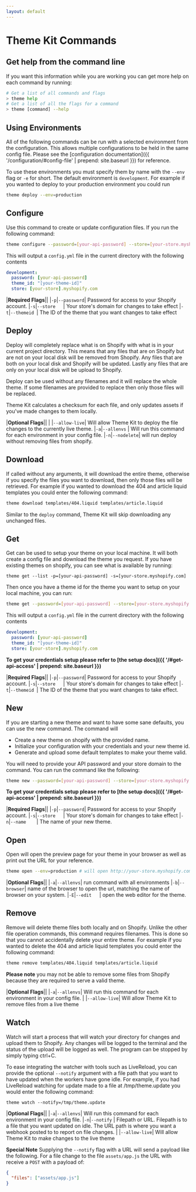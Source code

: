 ```yaml
---
layout: default
---
```

# Theme Kit Commands

## Get help from the command line
If you want this information while you are working you can get more help on each
command by running:

```bash
# Get a list of all commands and flags
> theme help
# Get a list of all the flags for a command
> theme [command] --help
```

## Using Environments

All of the following commands can be run with a selected environment from the configuration.
This allows multiple configurations to be held in the same config file.
Please see the [configuration documentation]({{ '/configuration/#config-file' | prepend: site.baseurl }}) for reference.

To use these environments you must specify them by name with the `--env` flag or `-e` for short.
The default environment is `development`. For example if you wanted to deploy to your production environment you could run

```bash
theme deploy --env=production
```

## Configure

Use this command to create or update configuration files. If you run the following
command:

```bash
theme configure --password=[your-api-password] --store=[your-store.myshopify.com] --themeid=[your-theme-id]
```

This will output a `config.yml` file in the current directory with the following contents

```yaml
development:
  password: [your-api-password]
  theme_id: "[your-theme-id]"
  store: [your-store].myshopify.com
```

|**Required Flags**||
|`-p`|`--password`| Password for access to your Shopify account.
|`-s`|`--store   `| Your store's domain for changes to take effect
|`-t`|`--themeid `| The ID of the theme that you want changes to take effect

## Deploy
Deploy will completely replace what is on Shopify with what is in your current
project directory. This means that any files that are on Shopify but are not on
your local disk will be removed from Shopify. Any files that are both on your local
disk and Shopify will be updated. Lastly any files that are only on your local
disk will be upload to Shopify.

Deploy can be used without any filenames and it will replace the whole theme. If
some filenames are provided to replace then only those files will be replaced.

Theme Kit calculates a checksum for each file, and only updates assets if you've made changes to them locally.

|**Optional Flags**||
|    |`--allow-live`| Will allow Theme Kit to deploy the file changes to the currently live theme.
|`-a`|`--allenvs` | Will run this command for each environment in your config file.
|`-n`|`--nodelete`| will run deploy without removing files from shopify.

## Download
If called without any arguments, it will download the entire theme, otherwise if
you specify the files you want to download, then only those files will be retrieved.
For example if you wanted to download the 404 and article liquid templates you
could enter the following command:

```bash
theme download templates/404.liquid templates/article.liquid
```

Similar to the `deploy` command, Theme Kit will skip downloading any unchanged files.

## Get
Get can be used to setup your theme on your local machine. It will both create
a config file and download the theme you request. If you have existing
themes on shopify, you can see what is available by running:

```
theme get --list -p=[your-api-password] -s=[your-store.myshopify.com]
```

Then once you have a theme id for the theme you want to setup on your local machine,
you can run:

```bash
theme get --password=[your-api-password] --store=[your-store.myshopify.com] --themeid=[your-theme-id]
```

This will output a `config.yml` file in the current directory with the following contents

```yaml
development:
  password: [your-api-password]
  theme_id: "[your-theme-id]"
  store: [your-store].myshopify.com
```

**To get your credentials setup please refer to [the setup docs]({{ '/#get-api-access' | prepend: site.baseurl }})**

|**Required Flags**||
|`-p`|`--password`| Password for access to your Shopify account.
|`-s`|`--store   `| Your store's domain for changes to take effect
|`-t`|`--themeid `| The ID of the theme that you want changes to take effect.

## New

If you are starting a new theme and want to have some sane defaults, you can use
the new command. The command will
- Create a new theme on shopify with the provided name.
- Initialize your configuration with your credentials and your new theme id.
- Generate and upload some default templates to make your theme valid.

You will need to provide your API password and your store domain to the command. You can
run the command like the following:

```bash
theme new --password=[your-api-password] --store=[your-store.myshopify.com] --name="Dramatic Theme"
```

**To get your credentials setup please refer to [the setup docs]({{ '/#get-api-access' | prepend: site.baseurl }})**

|**Required Flags**||
|`-p`|`--password`| Password for access to your Shopify account.
|`-s`|`--store   `| Your store's domain for changes to take effect
|`-n`|`--name    `| The name of your new theme.

## Open
Open will open the preview page for your theme in your browser as well as print
out the URL for your reference.

```bash
theme open --env=production # will open http://your-store.myshopify.com?preview_theme_id=<your-theme-id>
```

|**Optional Flags**||
|`-a`|`--allenvs`| run command with all environments
|`-b`|`--browser`| name of the browser to open the url, matching the name of browser on your system.
|`-E`|`--edit   `| open the web editor for the theme.

## Remove
Remove will delete theme files both locally and on Shopify. Unlike the other file
operation commands, this command requires filenames. This is done so that you cannot
accidentally delete your entire theme. For example if you wanted to delete the 404
and article liquid templates you could enter the following command:

```bash
theme remove templates/404.liquid templates/article.liquid
```

**Please note** you may not be able to remove some files from Shopify because they
are required to serve a valid theme.

|**Optional Flags**||
|`-a`|`--allenvs`| Will run this command for each environment in your config file.
|    |`--allow-live`| Will allow Theme Kit to remove files from a live theme

## Watch
Watch will start a process that will watch your directory for changes and
upload them to Shopify. Any changes will be logged to the terminal and the status
of the upload will be logged as well. The program can be stopped by simply typing
ctrl+C.

To ease integrating the watcher with tools such as LiveReload, you can provide
the optional `--notify` argument with a file path that you want to have updated
when the workers have gone idle. For example, if you had LiveReload watching for
update made to a file at /tmp/theme.update you would enter the following command:

```
theme watch --notify=/tmp/theme.update
```

|**Optional Flags**||
|`-a`|`--allenvs`| Will run this command for each environment in your config file.
|`-n`|`--notify` | Filepath or URL. Filepath is to a file that you want updated on idle. The URL path is where you want a webhook posted to to report on file changes.
|    |`--allow-live`| Will allow Theme Kit to make changes to the live theme

**Special Note**
Supplying the `--notify` flag with a URL will send a payload like the following. For a file change to the file `assets/app.js` the URL with receive a `POST` with a payload of:

```json
{
  "files": ["assets/app.js"]
}
```
